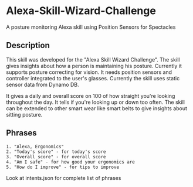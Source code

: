 # Alexa-Skill-Wizard-Challenge
A posture monitoring Alexa skill using Position Sensors for Spectacles

## Description ##
This skill was developed for the "Alexa Skill Wizard Challenge". The skill gives insights about how a person is maintaining his posture. Currently it supports posture correcting for vision. It needs position sensors and controller integrated to the user's glasses. Currently the skill uses static sensor data from Dynamo DB. 

It gives a daily and overall score on 100 of how straight you're looking throughout the day. It tells if you're looking up or down too often. The skill can be extended to other smart wear like smart belts to give insights about sitting posture.

## Phrases ##

    1. "Alexa, Ergonomics"
    2. "Today's score" - for today's score
    3. "Overall score" - for overall score
    4. "Am I safe" - for how good your ergonomics are
    5. "How do I improve" - for tips to improve

Look at intents.json for complete list of phrases
